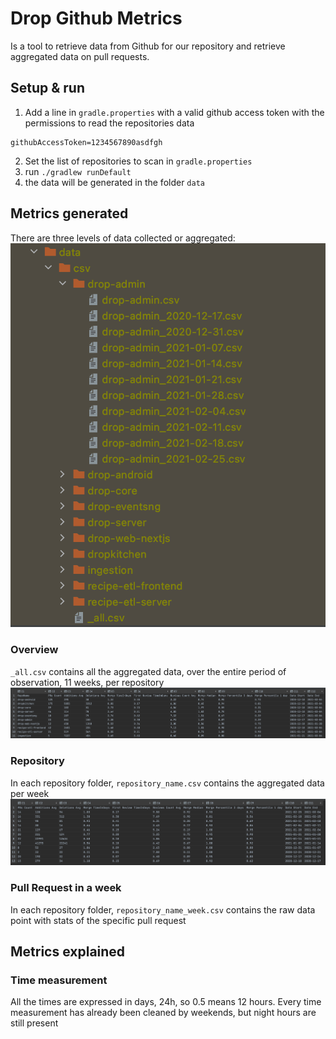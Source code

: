 # Drop Github Metrics
Is a tool to retrieve data from Github for our repository and retrieve aggregated data on pull requests.

## Setup & run
1. Add a line in `gradle.properties` with a valid github access token with the permissions to read the repositories data
```
githubAccessToken=1234567890asdfgh
```
2. Set the list of repositories to scan in `gradle.properties`
3. run `./gradlew runDefault`
4. the data will be generated in the folder `data`

## Metrics generated
There are three levels of data collected or aggregated:
![Data Hierarchy](assets/readme_data_hierarchy.png)

### Overview 
`_all.csv` contains all the aggregated data, over the entire period of observation, 11 weeks, per repository
![Data Overview](assets/readme_data_all.png)
   
### Repository 
In each repository folder, `repository_name.csv` contains the aggregated data per week
![Data Overview](assets/readme_data_repository.png)

### Pull Request in a week
In each repository folder, `repository_name_week.csv` contains the raw data point with stats of the specific pull request

## Metrics explained
### Time measurement
All the times are expressed in days, 24h, so 0.5 means 12 hours. Every time measurement has already been cleaned by weekends, but night hours are still present
